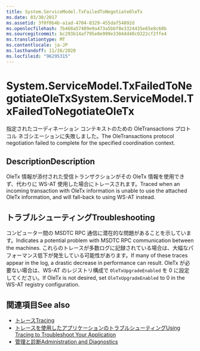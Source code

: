 ```yaml
---
title: System.ServiceModel.TxFailedToNegotiateOleTx
ms.date: 03/30/2017
ms.assetid: 3f0f0b4b-a1ad-4704-8329-455daf54892d
ms.openlocfilehash: 7b468a57409e9a473a5bbf8e3324435e65e8c60b
ms.sourcegitcommit: bc293b14af795e0e999e3304dd40c0222cf2ffe4
ms.translationtype: MT
ms.contentlocale: ja-JP
ms.lasthandoff: 11/26/2020
ms.locfileid: "96295315"
---
```

# <a name="systemservicemodeltxfailedtonegotiateoletx"></a><span data-ttu-id="ee8e5-102">System.ServiceModel.TxFailedToNegotiateOleTx</span><span class="sxs-lookup"><span data-stu-id="ee8e5-102">System.ServiceModel.TxFailedToNegotiateOleTx</span></span>

<span data-ttu-id="ee8e5-103">指定されたコーディネーション コンテキストのための OleTransactions プロトコル ネゴシエーションに失敗しました。</span><span class="sxs-lookup"><span data-stu-id="ee8e5-103">The OleTransactions protocol negotiation failed to complete for the specified coordination context.</span></span>  
  
## <a name="description"></a><span data-ttu-id="ee8e5-104">Description</span><span class="sxs-lookup"><span data-stu-id="ee8e5-104">Description</span></span>  

 <span data-ttu-id="ee8e5-105">OleTx 情報が添付された受信トランザクションがその OleTx 情報を使用できず、代わりに WS-AT 使用した場合にトレースされます。</span><span class="sxs-lookup"><span data-stu-id="ee8e5-105">Traced when an incoming transaction with OleTx information is unable to use the attached OleTx information, and will fall-back to using WS-AT instead.</span></span>  
  
## <a name="troubleshooting"></a><span data-ttu-id="ee8e5-106">トラブルシューティング</span><span class="sxs-lookup"><span data-stu-id="ee8e5-106">Troubleshooting</span></span>  

 <span data-ttu-id="ee8e5-107">コンピューター間の MSDTC RPC 通信に潜在的な問題があることを示しています。</span><span class="sxs-lookup"><span data-stu-id="ee8e5-107">Indicates a potential problem with MSDTC RPC communication between the machines.</span></span> <span data-ttu-id="ee8e5-108">これらのトレースが多数ログに記録されている場合は、大幅なパフォーマンス低下が発生している可能性があります。</span><span class="sxs-lookup"><span data-stu-id="ee8e5-108">If many of these traces appear in the log, a drastic decrease in performance can result.</span></span>  <span data-ttu-id="ee8e5-109">OleTx が必要ない場合は、WS-AT のレジストリ構成で `OleTxUpgradeEnabled` を 0 に設定してください。</span><span class="sxs-lookup"><span data-stu-id="ee8e5-109">If OleTx is not desired, set `OleTxUpgradeEnabled` to 0 in the WS-AT registry configuration.</span></span>  
  
## <a name="see-also"></a><span data-ttu-id="ee8e5-110">関連項目</span><span class="sxs-lookup"><span data-stu-id="ee8e5-110">See also</span></span>

- [<span data-ttu-id="ee8e5-111">トレース</span><span class="sxs-lookup"><span data-stu-id="ee8e5-111">Tracing</span></span>](index.md)
- [<span data-ttu-id="ee8e5-112">トレースを使用したアプリケーションのトラブルシューティング</span><span class="sxs-lookup"><span data-stu-id="ee8e5-112">Using Tracing to Troubleshoot Your Application</span></span>](using-tracing-to-troubleshoot-your-application.md)
- [<span data-ttu-id="ee8e5-113">管理と診断</span><span class="sxs-lookup"><span data-stu-id="ee8e5-113">Administration and Diagnostics</span></span>](../index.md)
